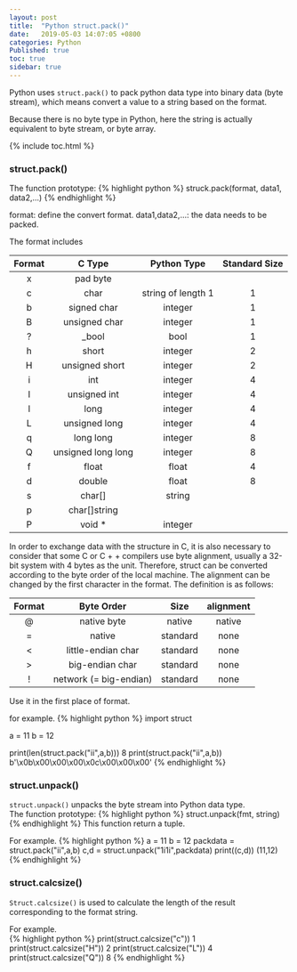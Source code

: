 ```yaml
---
layout: post
title:  "Python struct.pack()"
date:   2019-05-03 14:07:05 +0800
categories: Python
Published: true
toc: true
sidebar: true
---
```

Python uses `struct.pack()` to pack python data type into binary data (byte stream), which means convert a value to a string based on the format. 

Because there is no byte type in Python, here the string is actually equivalent to byte stream, or byte array.

{% include toc.html %}

### struct.pack()

The function prototype:
{% highlight python %}
struck.pack(format, data1, data2,...)
{% endhighlight %}

format: define the convert format.
data1,data2,...: the data needs to be packed.

The format includes


**Format**|**C Type**|**Python Type**|**Standard Size**|
:---:|:--:|:---:|:---:|
x|pad byte|||
c|char|string of length 1|1
b|signed char|integer|1
B|unsigned char|integer|1
?|_bool|bool|1
h|short|integer|2
H|unsigned short|integer|2
i|int|integer|4
I|unsigned int|integer|4
l|long|integer|4
L|unsigned long|integer|4
q|long long|integer|8
Q|unsigned long long|integer|8
f|float|float|4
d|double|float|8
s|char[]|string||
p|char[]string||
P|void *|integer|

In order to exchange data with the structure in C, it is also necessary to consider that some C or C + + compilers use byte alignment, usually a 32-bit system with 4 bytes as the unit. Therefore, struct can be converted according to the byte order of the local machine. The alignment can be changed by the first character in the format. The definition is as follows:

**Format**|**Byte Order**|**Size**|**alignment**|
:---:|:--:|:---:|:---:|
@|native byte|native|native|
=|native|standard|none
<|little-endian char|standard|none
>|big-endian char|standard|none
!|network (= big-endian)|standard|none

Use it in the first place of format.

for example.
{% highlight python %}
import struct

a = 11
b = 12

print(len(struct.pack("ii",a,b)))
8
print(struct.pack("ii",a,b))
b'\x0b\x00\x00\x00\x0c\x00\x00\x00'
{% endhighlight %}

### struct.unpack()

`struct.unpack()` unpacks the byte stream into Python data type.<br>
The function prototype:
{% highlight python %}
struct.unpack(fmt, string)
{% endhighlight %}
This function return a tuple.

For example.
{% highlight python %}
a = 11
b = 12
packdata = struct.pack("ii",a,b)
c,d = struct.unpack("1i1i",packdata)
print((c,d))
(11,12)
{% endhighlight %}

### struct.calcsize()

`Struct.calcsize()` is used to calculate the length of the result corresponding to the format string.

For example.<br>
{% highlight python %}
print(struct.calcsize("c"))
1
print(struct.calcsize("H"))
2
print(struct.calcsize("L"))
4
print(struct.calcsize("Q"))
8
{% endhighlight %}